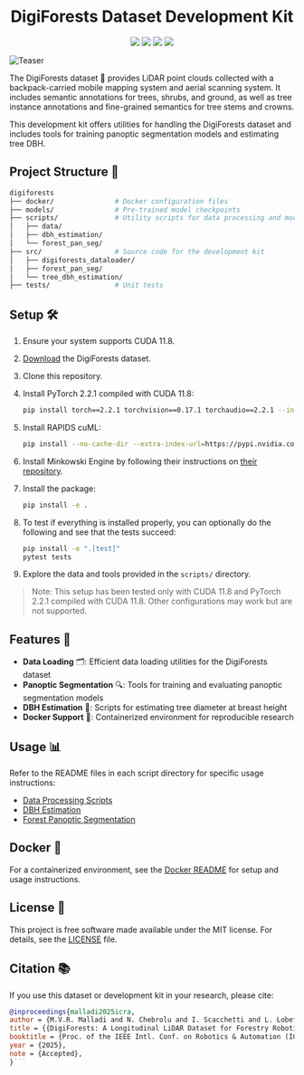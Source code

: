 <div align="center">
  <h1>DigiForests Dataset Development Kit</h1>
    <a href="#setup"><img src="https://img.shields.io/badge/Linux-FCC624?logo=linux&logoColor=black" /></a>
    <a href="#usage"><img src="https://img.shields.io/badge/python-3670A0?style=flat-square&logo=python&logoColor=ffdd54" /></a>
    <a href="https://www.ipb.uni-bonn.de/pdfs/malladi2025icra.pdf"><img src="https://img.shields.io/badge/Paper-pdf-<COLOR>.svg?style=flat-square" /></a>
    <a href="LICENSE"><img src="https://img.shields.io/badge/License-MIT-blue.svg?style=flat-square" /></a>
</div>

![Teaser](https://www.ipb.uni-bonn.de/data/digiforest-dataset/devkit_teaser.jpg)

The DigiForests dataset 🌳 provides LiDAR point clouds collected with a backpack-carried mobile mapping system and aerial scanning system.
It includes semantic annotations for trees, shrubs, and ground, as well as tree instance annotations and fine-grained semantics for tree stems and crowns.

This development kit offers utilities for handling the DigiForests dataset and includes tools for training panoptic segmentation models and estimating tree DBH.

## Project Structure 📁

```bash
digiforests
├── docker/               # Docker configuration files
├── models/               # Pre-trained model checkpoints
├── scripts/              # Utility scripts for data processing and model evaluation
│   ├── data/
│   ├── dbh_estimation/
│   └── forest_pan_seg/
├── src/                  # Source code for the development kit
│   ├── digiforests_dataloader/
│   ├── forest_pan_seg/
│   └── tree_dbh_estimation/
├── tests/                # Unit tests
```

## Setup 🛠️

1. Ensure your system supports CUDA 11.8.
2. [Download](https://www.ipb.uni-bonn.de/data/digiforest-dataset/) the DigiForests dataset.
3. Clone this repository.
4. Install PyTorch 2.2.1 compiled with CUDA 11.8:

   ```bash
   pip install torch==2.2.1 torchvision==0.17.1 torchaudio==2.2.1 --index-url https://download.pytorch.org/whl/cu118
   ```

5. Install RAPIDS cuML:

   ```bash
   pip install --no-cache-dir --extra-index-url=https://pypi.nvidia.com "cuml-cu11==24.2.*"
   ```

6. Install Minkowski Engine by following their instructions on [their repository](https://github.com/NVIDIA/MinkowskiEngine#installation).
7. Install the package:

   ```bash
   pip install -e .
   ```

8. To test if everything is installed properly, you can optionally do the following and see that the tests succeed:

   ```bash
   pip install -e ".[test]"
   pytest tests
   ```

9. Explore the data and tools provided in the `scripts/` directory.

> Note: This setup has been tested only with CUDA 11.8 and PyTorch 2.2.1 compiled with CUDA 11.8.
> Other configurations may work but are not supported.

## Features 🌟

- **Data Loading** 🗂️: Efficient data loading utilities for the DigiForests dataset
- **Panoptic Segmentation** 🔍: Tools for training and evaluating panoptic segmentation models
- **DBH Estimation** 📏: Scripts for estimating tree diameter at breast height
- **Docker Support** 🐳: Containerized environment for reproducible research

## Usage 📊

Refer to the README files in each script directory for specific usage instructions:

- [Data Processing Scripts](scripts/data/README.md)
- [DBH Estimation](scripts/dbh_estimation/README.md)
- [Forest Panoptic Segmentation](scripts/forest_pan_seg/README.md)

## Docker 🐳

For a containerized environment, see the [Docker README](docker/README.md) for setup and usage instructions.

## License 📜

This project is free software made available under the MIT license. For details, see the [LICENSE](LICENSE) file.

## Citation 📚

If you use this dataset or development kit in your research, please cite:

````bibtex
@inproceedings{malladi2025icra,
author = {M.V.R. Malladi and N. Chebrolu and I. Scacchetti and L. Lobefaro and T. Guadagnino and B. Casseau and H. Oh and L. Freissmuth and M. Karppinen and J. Schweier and S. Leutenegger and J. Behley and C. Stachniss and M. Fallon},
title = {{DigiForests: A Longitudinal LiDAR Dataset for Forestry Robotics}},
booktitle = {Proc. of the IEEE Intl. Conf. on Robotics & Automation (ICRA)},
year = {2025},
note = {Accepted},
}```
````

